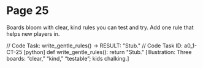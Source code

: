 # Page 25


Boards bloom with clear, kind rules you can test and try.
Add one rule that helps new players in.

// Code Task: write_gentle_rules() → RESULT: "Stub."
// Code Task ID: a0_1-CT-25
[python]
def write_gentle_rules():
    return "Stub."
[Illustration: Three boards: “clear,” “kind,” “testable”; kids chalking.]
